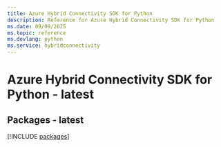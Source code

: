 ```yaml
---
title: Azure Hybrid Connectivity SDK for Python
description: Reference for Azure Hybrid Connectivity SDK for Python
ms.date: 09/09/2025
ms.topic: reference
ms.devlang: python
ms.service: hybridconnectivity
---
```

# Azure Hybrid Connectivity SDK for Python - latest
## Packages - latest
[!INCLUDE [packages](hybrid-connectivity-index.md)]
